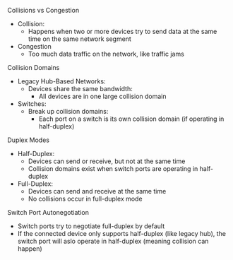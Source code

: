 Collisions vs Congestion
- Collision:
	- Happens when two or more devices try to send data at the same time on the same network segment
- Congestion
	- Too much data traffic on the network, like traffic jams

Collision Domains
- Legacy Hub-Based Networks:
	- Devices share the same bandwidth:
		- All devices are in one large collision domain
- Switches:
	- Break up collision domains:
		- Each port on a switch is its own collision domain (if operating in half-duplex)

Duplex Modes
- Half-Duplex:
	- Devices can send or receive, but not at the same time
	- Collision domains exist when switch ports are operating in half-duplex
- Full-Duplex:
	- Devices can send and receive at the same time
	- No collisions occur in full-duplex mode

Switch Port Autonegotiation
- Switch ports try to negotiate full-duplex by default
- If the connected device only supports half-duplex (like legacy hub), the switch port will aslo operate in half-duplex (meaning collision can happen)
